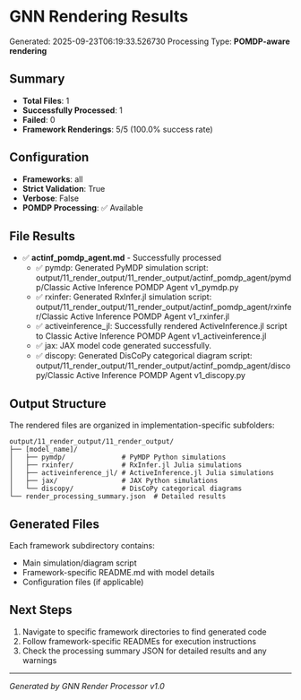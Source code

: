 # GNN Rendering Results

Generated: 2025-09-23T06:19:33.526730
Processing Type: **POMDP-aware rendering**

## Summary

- **Total Files**: 1
- **Successfully Processed**: 1
- **Failed**: 0
- **Framework Renderings**: 5/5 (100.0% success rate)

## Configuration

- **Frameworks**: all
- **Strict Validation**: True
- **Verbose**: False
- **POMDP Processing**: ✅ Available

## File Results

- ✅ **actinf_pomdp_agent.md** - Successfully processed
  - ✅ pymdp: Generated PyMDP simulation script: output/11_render_output/11_render_output/actinf_pomdp_agent/pymdp/Classic Active Inference POMDP Agent v1_pymdp.py
  - ✅ rxinfer: Generated RxInfer.jl simulation script: output/11_render_output/11_render_output/actinf_pomdp_agent/rxinfer/Classic Active Inference POMDP Agent v1_rxinfer.jl
  - ✅ activeinference_jl: Successfully rendered ActiveInference.jl script to Classic Active Inference POMDP Agent v1_activeinference.jl
  - ✅ jax: JAX model code generated successfully.
  - ✅ discopy: Generated DisCoPy categorical diagram script: output/11_render_output/11_render_output/actinf_pomdp_agent/discopy/Classic Active Inference POMDP Agent v1_discopy.py


## Output Structure

The rendered files are organized in implementation-specific subfolders:

```
output/11_render_output/11_render_output/
├── [model_name]/
│   ├── pymdp/              # PyMDP Python simulations
│   ├── rxinfer/            # RxInfer.jl Julia simulations
│   ├── activeinference_jl/ # ActiveInference.jl Julia simulations
│   ├── jax/                # JAX Python simulations
│   └── discopy/            # DisCoPy categorical diagrams
└── render_processing_summary.json  # Detailed results
```

## Generated Files

Each framework subdirectory contains:
- Main simulation/diagram script
- Framework-specific README.md with model details
- Configuration files (if applicable)

## Next Steps

1. Navigate to specific framework directories to find generated code
2. Follow framework-specific READMEs for execution instructions  
3. Check the processing summary JSON for detailed results and any warnings

---

*Generated by GNN Render Processor v1.0*
